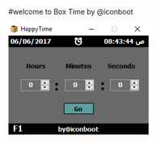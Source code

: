 #welcome to Box Time by @iconboot
                                       
                                       
                                       
                  
 
  
  
  
  
   ![](v2.1.3.png)
